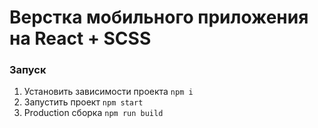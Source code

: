 # Верстка мобильного приложения на React + SCSS

### Запуск
1. Установить зависимости проекта `npm i`
2. Запустить проект `npm start`
3. Production сборка `npm run build`





